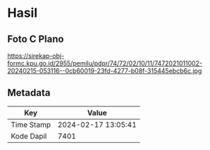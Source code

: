 # Hasil

## Foto C Plano

https://sirekap-obj-formc.kpu.go.id/2955/pemilu/pdpr/74/72/02/10/11/7472021011002-20240215-053116--0cb60019-23fd-4277-b08f-315445ebcb6c.jpg


## Metadata

| Key        | Value               |
| ---------- | ------------------- |
| Time Stamp | 2024-02-17 13:05:41 |
| Kode Dapil | 7401                |



